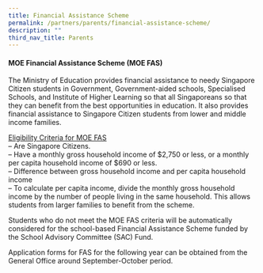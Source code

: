 ```yaml
---
title: Financial Assistance Scheme
permalink: /partners/parents/financial-assistance-scheme/
description: ""
third_nav_title: Parents
---
```




<h4><strong>MOE Financial Assistance Scheme (MOE FAS)</strong></h4>
<p>The Ministry of Education provides financial assistance to needy Singapore Citizen students in Government, Government-aided schools, Specialised Schools, and Institute of Higher Learning so that all Singaporeans so that they can benefit from the best opportunities in education. It also provides financial assistance to Singapore Citizen students from lower and middle income families.</p>
<p><u>Eligibility Criteria for MOE FAS<br /></u>&ndash; Are Singapore Citizens.<br />&ndash; Have a monthly gross household income of $2,750 or less, or a monthly per capita household income of $690 or less.<br />&ndash; Difference between gross household income and per capita household income<br />&ndash; To calculate per capita income, divide the monthly gross household income by the number of people living in the same household. This allows students from larger families to benefit from the scheme.</p>
<p>Students who do not meet the MOE FAS criteria will be automatically considered for the school-based Financial Assistance Scheme funded by the School Advisory Committee (SAC) Fund.</p>
<p>Application forms for FAS for the following year can be obtained from the General Office around September-October period.</p>
